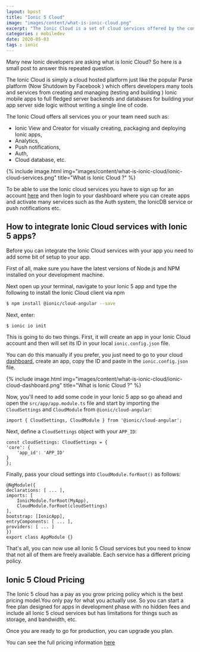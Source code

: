 ```yaml
---
layout: bpost
title: "Ionic 5 Cloud"
image: "images/content/what-is-ionic-cloud.png"
excerpt: "The Ionic Cloud is a set of cloud services offered by the company or team behind the open source hybrid mobile framework Ionic "
categories : mobiledev
date: 2020-05-03
tags : ionic 
---
```


Many new Ionic developers are asking what is Ionic Cloud? So here is a small post to answer this repeated question.

The Ionic Cloud is simply a cloud hosted platform just like the popular Parse platform (Now Shutdown by Facebook ) which offers developers many tools and services from creating and managing (testing and building ) Ionic mobile apps to full fledged
server backends and databases for building your app server side logic without writing a single line of code.

The Ionic Cloud offers all services you or your team need such as: 

- Ionic View and Creator for visually creating, packaging and deploying Ionic apps,
- Analytics,
- Push notifications,
- Auth,
- Cloud database, etc.

{% include image.html
   img="images/content/what-is-ionic-cloud/ionic-cloud-services.png"
       title="What is Ionic Cloud ?"
%}

To be able to use the Ionic cloud services you have to sign up for an account [here](https://apps.ionic.io/signup) and then login to your dashboard where you can create apps and activate many services such as the Auth system, the IonicDB service or push notifications etc.

## How to integrate Ionic Cloud services with Ionic 5 apps?

Before you can integrate the Ionic Cloud services with your app you need to add some bit of setup to your app.

First of all, make sure you have the latest versions of Node.js and NPM installed on your development machine.

Next open up your terminal, navigate to your Ionic 5 app and type the following to install the Ionic Cloud client via npm 

```bash
$ npm install @ionic/cloud-angular --save
```

Next, enter: 

```bash
$ ionic io init
```

This is going to do two things. First, it will create an app in your Ionic Cloud account and then will set its ID in your local `ionic.config.json` file.

You can do this manually if you prefer, you just need to go to your cloud [dashboard](https://apps.ionic.io/), create an app, copy the ID and paste in the `ionic.config.json` file. 

{% include image.html
   img="images/content/what-is-ionic-cloud/ionic-cloud-dashboard.png"
       title="What is Ionic Cloud ?"
%}

Now, you'll need to add some code in your Ionic 5 app so go ahead and open the `src/app/app.module.ts` file and start by importing the `CloudSettings` and `CloudModule` from `@ionic/cloud-angular`:


    import { CloudSettings, CloudModule } from '@ionic/cloud-angular';


Next, define a `CloudSettings` object with your `APP_ID`: 


    const cloudSettings: CloudSettings = {
    'core': {
        'app_id': 'APP_ID'
    }
    };


Finally, pass your cloud settings into `CloudModule.forRoot()` as follows:


    @NgModule({
    declarations: [ ... ],
    imports: [
        IonicModule.forRoot(MyApp),
        CloudModule.forRoot(cloudSettings)
    ],
    bootstrap: [IonicApp],
    entryComponents: [ ... ],
    providers: [ ... ]
    })
    export class AppModule {}



That's all, you can now use all Ionic 5 Cloud services but you need to know that not all of them are freely available. Each service has a different pricing policy.  

## Ionic 5 Cloud Pricing 

The Ionic 5 cloud has a pay as you grow pricing policy which is the best pricing model.You only pay for what you actually use. So you can start a free plan designed for apps in development phase with no hidden fees and include all Ionic 5 cloud services but has limitations for things such as storage, and bandwidth, etc.

Once you are ready to go for production, you can upgrade you plan.

You can see the full pricing information [here](http://ionic.io/pricing)

 